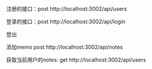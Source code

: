 注册的接口：post http://localhost:3002/api/users

登录的接口：post http://localhost:3002/api/login

登出

添加memo  post http://localhost:3002/api/notes

获取当前用户的notes: get http://localhost:3002/api/users